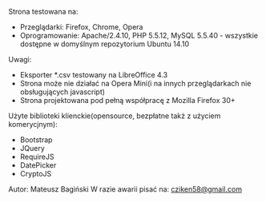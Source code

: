 Strona testowana na:
  * Przeglądarki: 	Firefox, Chrome, Opera
  * Oprogramowanie: 	Apache/2.4.10, PHP 5.5.12, MySQL 5.5.40 - wszystkie dostępne w domyślnym repozytorium Ubuntu 14.10
  
Uwagi:
  * Eksporter *.csv testowany na LibreOffice 4.3
  * Strona może nie działać na Opera Mini(i na innych przeglądarkach nie obsługujących javascript) 
  * Strona projektowana pod pełną współpracę z Mozilla Firefox 30+

Użyte biblioteki klienckie(opensource, bezpłatne takż z użyciem komerycjnym):
  * Bootstrap
  * JQuery
  * RequireJS
  * DatePicker
  * CryptoJS

Autor: 
  Mateusz Bagiński
W razie awarii pisać na: 
  cziken58@gmail.com

